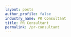 ```yaml
---
layout: posts 
author_profile: false 
industry_name: PR Consultant
title: PR Consultant
permalink: /pr-consultant
---
```

